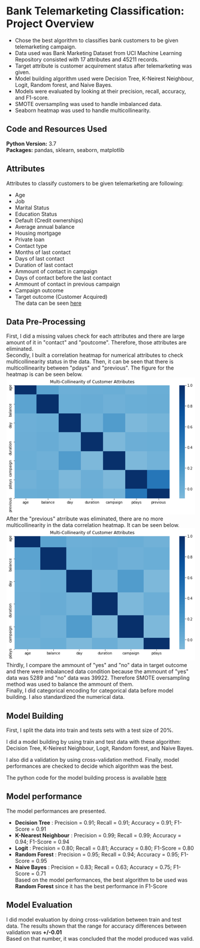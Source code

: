# Bank Telemarketing Classification: Project Overview 
* Chose the best algorithm to classifies bank customers to be given telemarketing campaign.
* Data used was Bank Marketing Dataset from UCI Machine Learning Repository consisted with 17 attributes and 45211 records.
* Target attribute is customer acquirement status after telemarketing was given.
* Model building algorithm used were Decision Tree, K-Neirest Neighbour, Logit, Random forest, and Naive Bayes.
* Models were evaluated by looking at their precision, recall, accuracy, and F1-score. 
* SMOTE oversampling was used to handle imbalanced data.
* Seaborn heatmap was used to handle multicollinearity.

## Code and Resources Used 
**Python Version:** 3.7  
**Packages:** pandas, sklearn, seaborn, matplotlib

## Attributes
Attributes to classify customers to be given telemarketing are following:
*	Age
*	Job
*	Marital Status
*	Education Status
*	Default (Credit ownerships) 
*	Average annual balance
*	Housing mortgage
*	Private loan
*	Contact type
*	Months of last contact 
*	Days of last contact
*	Duration of last contact
*	Ammount of contact in campaign
*	Days of contact before the last contact
* Ammount of contact in previous campaign
* Campaign outcome
* Target outcome (Customer Acquired)
<br />The data can be seen [here](https://github.com/novaldi21/ds_telemarketing_project/blob/master/bank-full.csv)

## Data Pre-Processing
First, I did a missing values check for each attributes and there are large amount of it in "contact" and "poutcome". Therefore, those attributes are eliminated.
<br />Secondly, I built a correlation heatmap for numerical attributes to check multicollinearity status in the data. Then, it can be seen that there is multicollinearity between "pdays" and "previous". The figure for the heatmap is can be seen below. 
<br />![](https://github.com/novaldi21/ds_telemarketing_project/blob/master/heatmap.png)
<br />After the "previous" atrribute was eliminated, there are no more multicollinearity in the data correlation heatmap. It can be seen below.
<br />![](https://github.com/novaldi21/ds_telemarketing_project/blob/master/heatmap1.png)
<br />Thirdly, I compare the ammount of "yes" and "no" data in target outcome and there were imbalanced data condition because the ammount of "yes" data was 5289 and "no" data was 39922. Therefore SMOTE oversampling method was used to balance the ammount of them.
<br />Finally, I did categorical encoding for categorical data before model building. I also standardized the numerical data.

## Model Building 

First, I split the data into train and tests sets with a test size of 20%.   

I did a model building by using train and test data with these algorithm: Decision Tree, K-Neirest Neighbour, Logit, Random forest, and Naive Bayes.

I also did a validation by using cross-validation method. Finally, model performances are checked to decide which algorithm was the best.

The python code for the model building process is available [here](https://github.com/novaldi21/ds_telemarketing_project/blob/master/Telemarketing%20new.ipynb)

## Model performance
The model performances are presented. 
*	**Decision Tree** : Precision = 0.91; Recall = 0.91; Accuracy = 0.91; F1-Score = 0.91
*	**K-Nearest Neighbour** : Precision = 0.99; Recall = 0.99; Accuracy = 0.94; F1-Score = 0.94
*	**Logit** : Precision = 0.80; Recall = 0.81; Accuracy = 0.80; F1-Score = 0.80
*	**Random Forest** : Precision = 0.95; Recall = 0.94; Accuracy = 0.95; F1-Score = 0.95
*	**Naive Bayes** : Precision = 0.83; Recall = 0.63; Accuracy = 0.75; F1-Score = 0.71
<br />Based on the model performances, the best algorithm to be used was 	**Random Forest** since it has the best performance in F1-Score

## Model Evaluation
I did model evaluation by doing cross-validation between train and test data. The results shown that the range for accuracy differences between validation was **+/-0.01**
<br />Based on that number, it was concluded that the model produced was valid.

